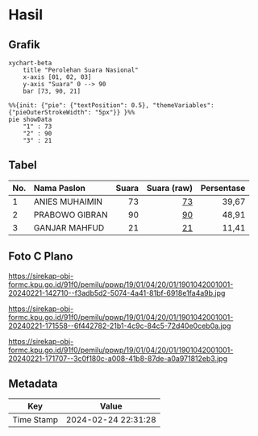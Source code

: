 # Hasil

## Grafik

```mermaid
xychart-beta
    title "Perolehan Suara Nasional"
    x-axis [01, 02, 03]
    y-axis "Suara" 0 --> 90
    bar [73, 90, 21]
```

```mermaid
%%{init: {"pie": {"textPosition": 0.5}, "themeVariables": {"pieOuterStrokeWidth": "5px"}} }%%
pie showData
    "1" : 73
    "2" : 90
    "3" : 21
```

## Tabel

| No. | Nama Paslon    | Suara | Suara (raw) | Persentase |
|:--- |:-------------- | -----:| -----------:| ----------:|
| 1   | ANIES MUHAIMIN | 73    | [73][p-1]   | 39,67      |
| 2   | PRABOWO GIBRAN | 90    | [90][p-2]   | 48,91      |
| 3   | GANJAR MAHFUD  | 21    | [21][p-3]   | 11,41      |


[p-1]: https://github.com/gigit-pemilu/pemilu-2024/blob/main/pilpres/hitung-suara/sub/19-kepulauan-bangka-belitung/sub/01-bangka/sub/04-mendo-barat/sub/2001-petaling/sub/001-tps/sub/paslon-1.txt
[p-2]: https://github.com/gigit-pemilu/pemilu-2024/blob/main/pilpres/hitung-suara/sub/19-kepulauan-bangka-belitung/sub/01-bangka/sub/04-mendo-barat/sub/2001-petaling/sub/001-tps/sub/paslon-2.txt
[p-3]: https://github.com/gigit-pemilu/pemilu-2024/blob/main/pilpres/hitung-suara/sub/19-kepulauan-bangka-belitung/sub/01-bangka/sub/04-mendo-barat/sub/2001-petaling/sub/001-tps/sub/paslon-3.txt

## Foto C Plano

https://sirekap-obj-formc.kpu.go.id/91f0/pemilu/ppwp/19/01/04/20/01/1901042001001-20240221-142710--f3adb5d2-5074-4a41-81bf-6918e1fa4a9b.jpg

https://sirekap-obj-formc.kpu.go.id/91f0/pemilu/ppwp/19/01/04/20/01/1901042001001-20240221-171558--6f442782-21b1-4c9c-84c5-72d40e0ceb0a.jpg

https://sirekap-obj-formc.kpu.go.id/91f0/pemilu/ppwp/19/01/04/20/01/1901042001001-20240221-171707--3c0f180c-a008-41b8-87de-a0a971812eb3.jpg


## Metadata

| Key        | Value               |
| ---------- | ------------------- |
| Time Stamp | 2024-02-24 22:31:28 |



